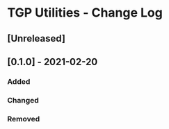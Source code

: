 # TGP Utilities - Change Log

## [Unreleased]

## [0.1.0] - 2021-02-20
### Added
### Changed
### Removed
